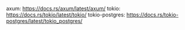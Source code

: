 axum: https://docs.rs/axum/latest/axum/
tokio: https://docs.rs/tokio/latest/tokio/
tokio-postgres: https://docs.rs/tokio-postgres/latest/tokio_postgres/
